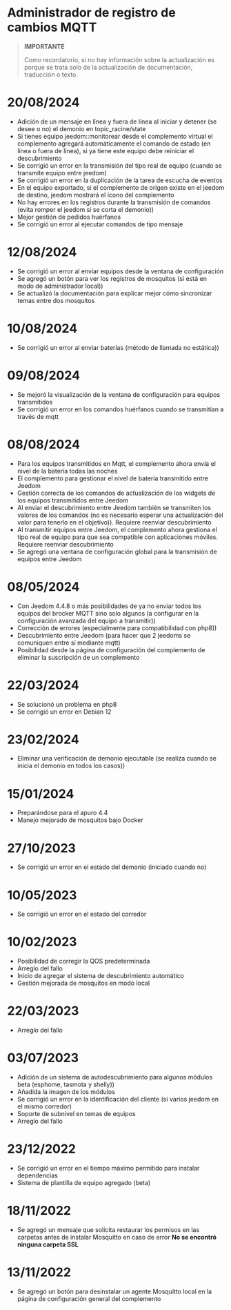 # Administrador de registro de cambios MQTT

>**IMPORTANTE**
>
>Como recordatorio, si no hay información sobre la actualización es porque se trata solo de la actualización de documentación, traducción o texto.

# 20/08/2024

- Adición de un mensaje en línea y fuera de línea al iniciar y detener (se desee o no) el demonio en topic_racine/state
- Si tienes equipo jeedom::monitorear desde el complemento virtual el complemento agregará automáticamente el comando de estado (en línea o fuera de línea), si ya tiene este equipo debe reiniciar el descubrimiento
- Se corrigió un error en la transmisión del tipo real de equipo (cuando se transmite equipo entre jeedom)
- Se corrigió un error en la duplicación de la tarea de escucha de eventos
- En el equipo exportado, si el complemento de origen existe en el jeedom de destino, jeedom mostrará el ícono del complemento
- No hay errores en los registros durante la transmisión de comandos (evita romper el jeedom si se corta el demonio))
- Mejor gestión de pedidos huérfanos
- Se corrigió un error al ejecutar comandos de tipo mensaje

# 12/08/2024

- Se corrigió un error al enviar equipos desde la ventana de configuración
- Se agregó un botón para ver los registros de mosquitos (si está en modo de administrador local))
- Se actualizó la documentación para explicar mejor cómo sincronizar temas entre dos mosquitos

# 10/08/2024

- Se corrigió un error al enviar baterías (método de llamada no estática))

# 09/08/2024

- Se mejoró la visualización de la ventana de configuración para equipos transmitidos
- Se corrigió un error en los comandos huérfanos cuando se transmitían a través de mqtt

# 08/08/2024

- Para los equipos transmitidos en Mqtt, el complemento ahora envía el nivel de la batería todas las noches
- El complemento para gestionar el nivel de batería transmitido entre Jeedom
- Gestión correcta de los comandos de actualización de los widgets de los equipos transmitidos entre Jeedom
- Al enviar el descubrimiento entre Jeedom también se transmiten los valores de los comandos (no es necesario esperar una actualización del valor para tenerlo en el objetivo)). Requiere reenviar descubrimiento
- Al transmitir equipos entre Jeedom, el complemento ahora gestiona el tipo real de equipo para que sea compatible con aplicaciones móviles. Requiere reenviar descubrimiento
- Se agregó una ventana de configuración global para la transmisión de equipos entre Jeedom

# 08/05/2024

- Con Jeedom 4.4.8 o más posibilidades de ya no enviar todos los equipos del brocker MQTT sino solo algunos (a configurar en la configuración avanzada del equipo a transmitir))
- Corrección de errores (especialmente para compatibilidad con php8))
- Descubrimiento entre Jeedom (para hacer que 2 jeedoms se comuniquen entre sí mediante mqtt)
- Posibilidad desde la página de configuración del complemento de eliminar la suscripción de un complemento

# 22/03/2024

- Se solucionó un problema en php8
- Se corrigió un error en Debian 12

# 23/02/2024

- Eliminar una verificación de demonio ejecutable (se realiza cuando se inicia el demonio en todos los casos))

# 15/01/2024

- Preparándose para el apuro 4.4
- Manejo mejorado de mosquitos bajo Docker

# 27/10/2023

- Se corrigió un error en el estado del demonio (iniciado cuando no)

# 10/05/2023

- Se corrigió un error en el estado del corredor

# 10/02/2023

- Posibilidad de corregir la QOS predeterminada
- Arreglo del fallo
- Inicio de agregar el sistema de descubrimiento automático
- Gestión mejorada de mosquitos en modo local

# 22/03/2023

- Arreglo del fallo

# 03/07/2023

- Adición de un sistema de autodescubrimiento para algunos módulos beta (esphome, tasmota y shelly))
- Añadida la imagen de los módulos
- Se corrigió un error en la identificación del cliente (si varios jeedom en el mismo corredor)
- Soporte de subnivel en temas de equipos
- Arreglo del fallo

# 23/12/2022

- Se corrigió un error en el tiempo máximo permitido para instalar dependencias
- Sistema de plantilla de equipo agregado (beta)

# 18/11/2022

- Se agregó un mensaje que solicita restaurar los permisos en las carpetas antes de instalar Mosquitto en caso de error **No se encontró ninguna carpeta SSL**

# 13/11/2022

- Se agregó un botón para desinstalar un agente Mosquitto local en la página de configuración general del complemento
